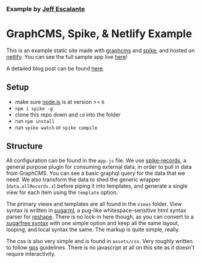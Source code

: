 ### Example by [Jeff Escalante](https://github.com/jescalan)

# GraphCMS, Spike, & Netlify Example

This is an example static site made with [graphcms](https://graphcms.com/) and [spike](https://spike.cf), and hosted on [netlify](https://netlify.com). You can see the full sample app live [here](https://spike-graphcms.netlify.com/)!

A detailed blog post can be found [here](https://graphcms.com/blog/static-site-generation-using-graphcms-spike-and-netlify).

## Setup

- make sure [node.js](http://nodejs.org) is at version >= `6`
- `npm i spike -g`
- clone this repo down and `cd` into the folder
- run `npm install`
- run `spike watch` or `spike compile`

## Structure

All configuration can be found in the `app.js` file. We use [spike-records](https://github.com/static-dev/spike-records), a general purpose plugin for consuming external data, in order to pull in data from GraphCMS. You can see a basic graphql query for the data that we need. We also transform the data to shed the generic wrapper (`data.allRecords.x`) before piping it into templates, and generate a single view for each item using the `template` option.

The primary views and templates are all found in the `views` folder. View syntax is written in [sugarml](https://github.com/reshape/sugarml), a pug-like whitespace-sensitive html syntax parser for [reshape](https://reshape.ml/). There is no lock-in here though, as you can convert to a [sugarfree syntax](https://github.com/static-dev/spike-tpl-sugarfree) with one simple option and keep all the same layout, looping, and local syntax the same. The markup is quite simple, really.

The css is also very simple and is found in `assets/css`. Very roughly written to follow [gps](https://github.com/jescalan/gps) guidelines. There is no javascript at all on this site as it doesn't require interactivity.
